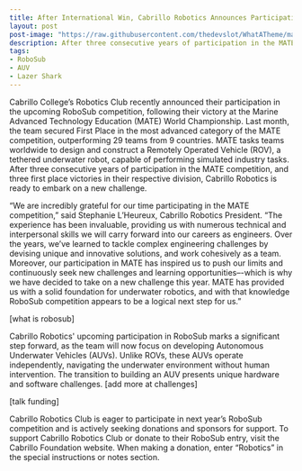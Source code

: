 ```yaml
---
title: After International Win, Cabrillo Robotics Announces Participation in RoboSub
layout: post
post-image: "https://raw.githubusercontent.com/thedevslot/WhatATheme/master/assets/images/SamplePost.png?token=AHMQUEPC4IFADOF5VG4QVN26Z64GG"
description: After three consecutive years of participation in the MATE competition, and three first place victories in their respective division, Cabrillo Robotics is ready to embark on a new challenge.
tags:
- RoboSub
- AUV
- Lazer Shark
---
```

Cabrillo College’s Robotics Club recently announced their participation in the upcoming RoboSub competition, following their victory at the Marine Advanced Technology Education (MATE) World Championship. Last month, the team secured First Place in the most advanced category of the MATE competition, outperforming 29 teams from 9 countries. MATE tasks teams worldwide to design and construct a Remotely Operated Vehicle (ROV), a tethered underwater robot, capable of performing simulated industry tasks. After three consecutive years of participation in the MATE competition, and three first place victories in their respective division, Cabrillo Robotics is ready to embark on a new challenge.

“We are incredibly grateful for our time participating in the MATE competition,” said Stephanie L’Heureux, Cabrillo Robotics President. “The experience has been invaluable, providing us with numerous technical and interpersonal skills we will carry forward into our careers as engineers. Over the years, we’ve learned to tackle complex engineering challenges by devising unique and innovative solutions, and work cohesively as a team. Moreover, our participation in MATE has inspired us to push our limits and continuously seek new challenges and learning opportunities–-which is why we have decided to take on a new challenge this year. MATE has provided us with a solid foundation for underwater robotics, and with that knowledge RoboSub competition appears to be a logical next step for us.”

[what is robosub]

Cabrillo Robotics' upcoming participation in RoboSub marks a significant step forward, as the team will now focus on developing Autonomous Underwater Vehicles (AUVs). Unlike ROVs, these AUVs operate independently, navigating the underwater environment without human intervention. The transition to building an AUV presents unique hardware and software challenges. [add more at challenges]

[talk funding]

Cabrillo Robotics Club is eager to participate in next year’s RoboSub competition and is actively seeking donations and sponsors for support. To support Cabrillo Robotics Club or donate to their RoboSub entry, visit the Cabrillo Foundation website. When making a donation, enter “Robotics” in the special instructions or notes section.